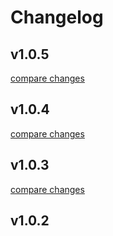 # Changelog


## v1.0.5

[compare changes](https://github.com/echo-ooxx/nuxt-dist2oss/compare/v1.0.4...v1.0.5)

## v1.0.4

[compare changes](https://github.com/echo-ooxx/nuxt-dist2oss/compare/v1.0.3...v1.0.4)

## v1.0.3

[compare changes](https://github.com/echo-ooxx/nuxt-dist2oss/compare/v1.0.2...v1.0.3)

## v1.0.2

